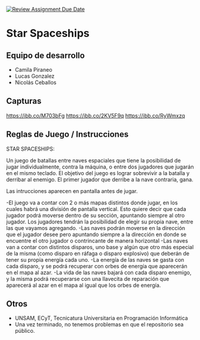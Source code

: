 [![Review Assignment Due Date](https://classroom.github.com/assets/deadline-readme-button-24ddc0f5d75046c5622901739e7c5dd533143b0c8e959d652212380cedb1ea36.svg)](https://classroom.github.com/a/-m140JPW)
# Star Spaceships

## Equipo de desarrollo

- Camila Piraneo
- Lucas Gonzalez
- Nicolás Ceballos

## Capturas
https://ibb.co/M703bFg
https://ibb.co/2KV5F9q
https://ibb.co/RyWmxzq

## Reglas de Juego / Instrucciones

STAR SPACESHIPS:

Un juego de batallas entre naves espaciales que tiene la posibilidad de jugar individualmente, contra la máquina, o entre dos jugadores que jugarán
en el mismo teclado. El objetivo del juego es lograr sobrevivir a la batalla y derribar al enemigo. El primer jugador que derribe a la nave contraria, gana.

Las intrucciones aparecen en pantalla antes de jugar.

-El juego va a contar con 2 o más mapas distintos donde jugar, en los cuales habrá una división de pantalla vertical. Esto quiere decir que cada jugador podrá moverse dentro de su sección, apuntando siempre al otro jugador. Los jugadores tendrán la posibilidad de elegir su propia nave, entre las que vayamos agregando.
-Las naves podrán moverse en la dirección que el jugador desee pero apuntando siempre a la dirección en donde se encuentre el otro jugador o contrincante de manera horizontal
-Las naves van a contar con distintos disparos, uno base y algún que otro más especial de la misma (como disparo en ráfaga o disparo explosivo) que deberán de tener su propia energía cada uno.
-La energía de las naves se gasta con cada disparo, y se podrá recuperar con orbes de energía que aparecerán en el mapa al azar.
-La vida de las naves bajará con cada disparo enemigo, y la misma podrá recuperarse con una llavecita de reparación que aparecerá al azar en el mapa al igual que los orbes de energía.


## Otros

- UNSAM, ECyT, Tecnicatura Universitaria en Programación Informática
- Una vez terminado, no tenemos problemas en que el repositorio sea público.
